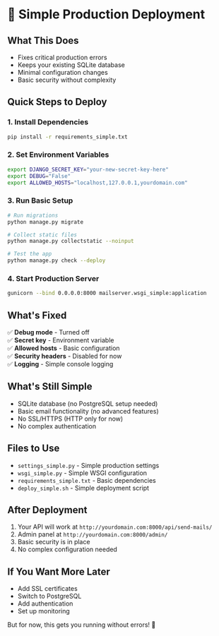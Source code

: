 # 🚀 Simple Production Deployment

## What This Does
- Fixes critical production errors
- Keeps your existing SQLite database
- Minimal configuration changes
- Basic security without complexity

## Quick Steps to Deploy

### 1. Install Dependencies
```bash
pip install -r requirements_simple.txt
```

### 2. Set Environment Variables
```bash
export DJANGO_SECRET_KEY="your-new-secret-key-here"
export DEBUG="False"
export ALLOWED_HOSTS="localhost,127.0.0.1,yourdomain.com"
```

### 3. Run Basic Setup
```bash
# Run migrations
python manage.py migrate

# Collect static files
python manage.py collectstatic --noinput

# Test the app
python manage.py check --deploy
```

### 4. Start Production Server
```bash
gunicorn --bind 0.0.0.0:8000 mailserver.wsgi_simple:application
```

## What's Fixed
✅ **Debug mode** - Turned off  
✅ **Secret key** - Environment variable  
✅ **Allowed hosts** - Basic configuration  
✅ **Security headers** - Disabled for now  
✅ **Logging** - Simple console logging  

## What's Still Simple
- SQLite database (no PostgreSQL setup needed)
- Basic email functionality (no advanced features)
- No SSL/HTTPS (HTTP only for now)
- No complex authentication

## Files to Use
- `settings_simple.py` - Simple production settings
- `wsgi_simple.py` - Simple WSGI configuration
- `requirements_simple.txt` - Basic dependencies
- `deploy_simple.sh` - Simple deployment script

## After Deployment
1. Your API will work at `http://yourdomain.com:8000/api/send-mails/`
2. Admin panel at `http://yourdomain.com:8000/admin/`
3. Basic security is in place
4. No complex configuration needed

## If You Want More Later
- Add SSL certificates
- Switch to PostgreSQL
- Add authentication
- Set up monitoring

But for now, this gets you running without errors! 🎉 